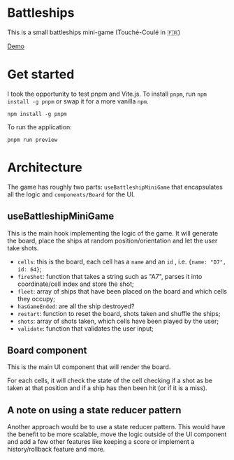 # Battleships

This is a small battleships mini-game (Touché-Coulé in 🇫🇷)

[Demo](https://battleships-minigame.vercel.app/)

# Get started

I took the opportunity to test pnpm and Vite.js. To install `pnpm`, run `npm install -g pnpm` or swap it for a more vanilla `npm`.

```
npm install -g pnpm
```

To run the application:

```
pnpm run preview
```

# Architecture

The game has roughly two parts: `useBattleshipMiniGame` that encapsulates all the logic and `components/Board` for the UI.

## useBattleshipMiniGame

This is the main hook implementing the logic of the game. It will generate the board, place the ships at random position/orientation and let the user take shots.

- `cells`: this is the board, each cell has a `name` and an `id` , i.e. `{name: "D7", id: 64}`;
- `fireShot`: function that takes a string such as "A7", parses it into coordinate/cell index and store the shot;
- `fleet`: array of ships that have been placed on the board and which cells they occupy;
- `hasGameEnded`: are all the ship destroyed?
- `restart`: function to reset the board, shots taken and shuffle the ships;
- `shots`: array of shots taken, which cells have been played by the user;
- `validate`: function that validates the user input;

## Board component

This is the main UI component that will render the board.

For each cells, it will check the state of the cell checking if a shot as be taken at that position and if a ship has then been hit (or if it is a miss).

## A note on using a state reducer pattern

Another approach would be to use a state reducer pattern. This would have the benefit to be more scalable, move the logic outside of the UI component and add a few other features like keeping a score or implement a history/rollback feature and more.
